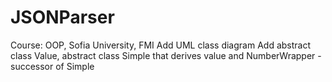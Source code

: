 # JSONParser
Course: OOP, Sofia University, FMI
Add UML class diagram 
Add abstract class Value, abstract class Simple that derives value and NumberWrapper - successor of Simple
